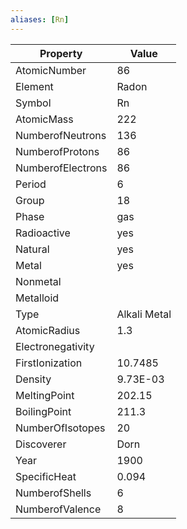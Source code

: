 ```yaml
---
aliases: [Rn]
---
```


| Property          | Value        |
| ----------------- | ------------ |
| AtomicNumber      | 86           |
| Element           | Radon        |
| Symbol            | Rn           |
| AtomicMass        | 222          |
| NumberofNeutrons  | 136          |
| NumberofProtons   | 86           |
| NumberofElectrons | 86           |
| Period            | 6            |
| Group             | 18           |
| Phase             | gas          |
| Radioactive       | yes          |
| Natural           | yes          |
| Metal             | yes          |
| Nonmetal          |              |
| Metalloid         |              |
| Type              | Alkali Metal |
| AtomicRadius      | 1.3          |
| Electronegativity |              |
| FirstIonization   | 10.7485      |
| Density           | 9.73E-03     |
| MeltingPoint      | 202.15       |
| BoilingPoint      | 211.3        |
| NumberOfIsotopes  | 20           |
| Discoverer        | Dorn         |
| Year              | 1900         |
| SpecificHeat      | 0.094        |
| NumberofShells    | 6            |
| NumberofValence   | 8            |
